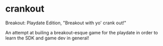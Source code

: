 # crankout
Breakout: Playdate Edition, "Breakout with yo' crank out!"

An attempt at builing a breakout-esque game for the playdate in order to learn the SDK and game dev in general!

